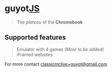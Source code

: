 # guyot<a href="">JS</a>

> The <em>plateau</em> of the <b>Chromebook</b>

## Supported features

> Emulator with 4 games <em>(More to be added)</em><br/>
> iFramed websites

For more contact <a href="classicmclive+guyot@gmail.com">classicmclive+guyot@gmail.com</a>
